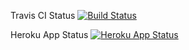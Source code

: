 Travis CI Status [![Build Status](https://travis-ci.org/ryanhatfield/connectlabs-login.svg?branch=master)](https://travis-ci.org/ryanhatfield/connectlabs-login)

Heroku App Status [![Heroku App Status](http://heroku-shields.herokuapp.com/connectlabs-login)](https://connectlabs-login.herokuapp.com)
